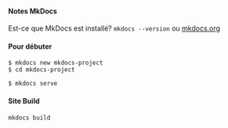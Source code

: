 #### Notes MkDocs

Est-ce que MkDocs est installé? `mkdocs --version` ou [mkdocs.org](http://www.mkdocs.org)

#### Pour débuter
```
$ mkdocs new mkdocs-project
$ cd mkdocs-project

$ mkdocs serve
```

#### Site Build
```
mkdocs build
```
